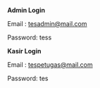 
**Admin Login**

Email	: tesadmin@mail.com

Password: tess


**Kasir Login**

Email	: tespetugas@mail.com

Password: tes
